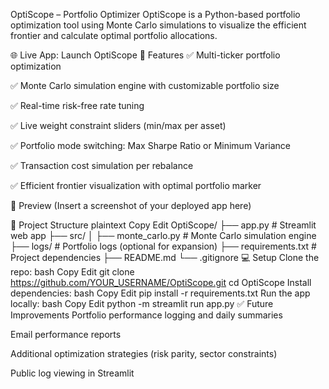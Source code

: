 OptiScope – Portfolio Optimizer
OptiScope is a Python-based portfolio optimization tool using Monte Carlo simulations to visualize the efficient frontier and calculate optimal portfolio allocations.

🌐 Live App: Launch OptiScope
🚀 Features
✅ Multi-ticker portfolio optimization

✅ Monte Carlo simulation engine with customizable portfolio size

✅ Real-time risk-free rate tuning

✅ Live weight constraint sliders (min/max per asset)

✅ Portfolio mode switching: Max Sharpe Ratio or Minimum Variance

✅ Transaction cost simulation per rebalance

✅ Efficient frontier visualization with optimal portfolio marker

📸 Preview
(Insert a screenshot of your deployed app here)

📂 Project Structure
plaintext
Copy
Edit
OptiScope/
├── app.py                 # Streamlit web app
├── src/
│   ├── monte_carlo.py     # Monte Carlo simulation engine
├── logs/                  # Portfolio logs (optional for expansion)
├── requirements.txt       # Project dependencies
├── README.md
└── .gitignore
💻 Setup
Clone the repo:
bash
Copy
Edit
git clone https://github.com/YOUR_USERNAME/OptiScope.git
cd OptiScope
Install dependencies:
bash
Copy
Edit
pip install -r requirements.txt
Run the app locally:
bash
Copy
Edit
python -m streamlit run app.py
✅ Future Improvements
Portfolio performance logging and daily summaries

Email performance reports

Additional optimization strategies (risk parity, sector constraints)

Public log viewing in Streamlit

